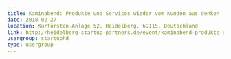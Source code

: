 ```yaml
---
title: Kaminabend: Produkte und Services wieder vom Kunden aus denken
date: 2018-02-27
location: Kurfürsten-Anlage 52, Heidelberg, 69115, Deutschland
link: http://heidelberg-startup-partners.de/event/kaminabend-produkte-und-services-wieder-vom-kunden-aus-denken/
usergroup: startuphd
type: usergroup
---
```

